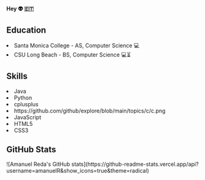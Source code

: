 
**Hey 👽 :ethiopia:**

<h2>Education</h2>
    <li>Santa Monica College - AS, Computer Science 💻</li>
    <li>CSU Long Beach - BS, Computer Science 💻⏳</li></P>
<h2>Skills</h2>
 <li>Java</li>
 <li>Python</li>
 <li>cplusplus</li>
 <li>https://github.com/github/explore/blob/main/topics/c/c.png</li>
 <li>JavaScript</li>
 <li>HTML5</li>
 <li>CSS3</li>
 
<h2>GitHub Stats</h2>
![Amanuel Reda's GitHub stats](https://github-readme-stats.vercel.app/api?username=amanuelR&show_icons=true&theme=radical)
